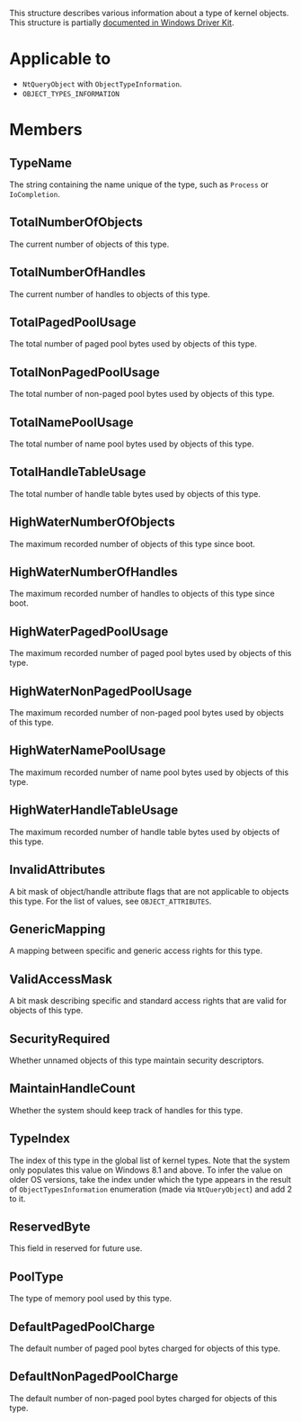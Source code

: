 This structure describes various information about a type of kernel objects. This structure is partially [documented in Windows Driver Kit](https://learn.microsoft.com/en-us/windows-hardware/drivers/ddi/ntifs/ns-ntifs-__public_object_type_information).

# Applicable to
 - `NtQueryObject` with `ObjectTypeInformation`.
 - `OBJECT_TYPES_INFORMATION`

# Members

## TypeName
The string containing the name unique of the type, such as `Process` or `IoCompletion`.

## TotalNumberOfObjects
The current number of objects of this type.

## TotalNumberOfHandles
The current number of handles to objects of this type.

## TotalPagedPoolUsage
The total number of paged pool bytes used by objects of this type.

## TotalNonPagedPoolUsage
The total number of non-paged pool bytes used by objects of this type.

## TotalNamePoolUsage
The total number of name pool bytes used by objects of this type.

## TotalHandleTableUsage
The total number of handle table bytes used by objects of this type.

## HighWaterNumberOfObjects
The maximum recorded number of objects of this type since boot.

## HighWaterNumberOfHandles
The maximum recorded number of handles to objects of this type since boot.

## HighWaterPagedPoolUsage
The maximum recorded number of paged pool bytes used by objects of this type.

## HighWaterNonPagedPoolUsage
The maximum recorded number of non-paged pool bytes used by objects of this type.

## HighWaterNamePoolUsage
The maximum recorded number of name pool bytes used by objects of this type.

## HighWaterHandleTableUsage
The maximum recorded number of handle table bytes used by objects of this type.

## InvalidAttributes
A bit mask of object/handle attribute flags that are not applicable to objects this type. For the list of values, see `OBJECT_ATTRIBUTES`.

## GenericMapping
A mapping between specific and generic access rights for this type.

## ValidAccessMask
A bit mask describing specific and standard access rights that are valid for objects of this type.

## SecurityRequired
Whether unnamed objects of this type maintain security descriptors.

## MaintainHandleCount
Whether the system should keep track of handles for this type.

## TypeIndex
The index of this type in the global list of kernel types. Note that the system only populates this value on Windows 8.1 and above. To infer the value on older OS versions, take the index under which the type appears in the result of `ObjectTypesInformation` enumeration (made via `NtQueryObject`) and add 2 to it.

## ReservedByte
This field in reserved for future use.

## PoolType
The type of memory pool used by this type.

## DefaultPagedPoolCharge
The default number of paged pool bytes charged for objects of this type.

## DefaultNonPagedPoolCharge
The default number of non-paged pool bytes charged for objects of this type.
